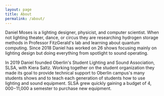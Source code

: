 ```yaml
---
layout: page
title: About
permalink: /about/
---
```

<!-- <img src='\assets\images\Daniel.JPG' width='150'> -->

Daniel Moses is a lighting designer, physicist, and computer scientist. When not lighting theater, dance, or circus they are researching hydrogen storage methods in Professor FitzGerald's lab and learning about quantum computing. Since 2018 Daniel has worked on 26 shows focusing mainly on lighting design but doing everything from spotlight to sound operating.

In 2019 Daniel founded Oberlin's Student Lighting and Sound Association, SLSA, with Kiera Saltz. Working together on the student organization they made its goal to provide technical support to Oberlin campus's many students shows and to teach each generation of students how to use lighting and sound equipment. SLSA grew quickly gaining a budget of $4,000-$11,000 a semester to purchase new equipment.